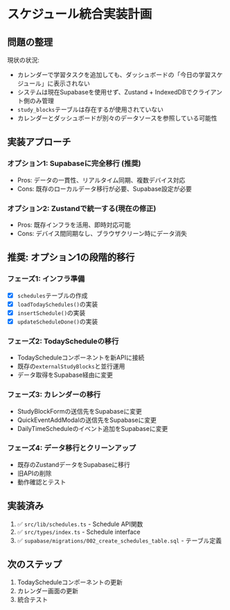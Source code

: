 # スケジュール統合実装計画

## 問題の整理

現状の状況:
- カレンダーで学習タスクを追加しても、ダッシュボードの「今日の学習スケジュール」に表示されない
- システムは現在Supabaseを使用せず、Zustand + IndexedDBでクライアント側のみ管理
- `study_blocks`テーブルは存在するが使用されていない
- カレンダーとダッシュボードが別々のデータソースを参照している可能性

## 実装アプローチ

### オプション1: Supabaseに完全移行 (推奨)
- Pros: データの一貫性、リアルタイム同期、複数デバイス対応
- Cons: 既存のローカルデータ移行が必要、Supabase設定が必要

### オプション2: Zustandで統一する(現在の修正)
- Pros: 既存インフラを活用、即時対応可能
- Cons: デバイス間同期なし、ブラウザクリーン時にデータ消失

## 推奨: オプション1の段階的移行

### フェーズ1: インフラ準備
- [x] `schedules`テーブルの作成
- [x] `loadTodaySchedules()`の実装
- [x] `insertSchedule()`の実装
- [x] `updateScheduleDone()`の実装

### フェーズ2: TodayScheduleの移行
- TodayScheduleコンポーネントを新APIに接続
- 既存の`externalStudyBlocks`と並行運用
- データ取得をSupabase経由に変更

### フェーズ3: カレンダーの移行
- StudyBlockFormの送信先をSupabaseに変更
- QuickEventAddModalの送信先をSupabaseに変更
- DailyTimeScheduleのイベント追加をSupabaseに変更

### フェーズ4: データ移行とクリーンアップ
- 既存のZustandデータをSupabaseに移行
- 旧APIの削除
- 動作確認とテスト

## 実装済み

1. ✅ `src/lib/schedules.ts` - Schedule API関数
2. ✅ `src/types/index.ts` - Schedule interface
3. ✅ `supabase/migrations/002_create_schedules_table.sql` - テーブル定義

## 次のステップ

1. TodayScheduleコンポーネントの更新
2. カレンダー画面の更新
3. 統合テスト


